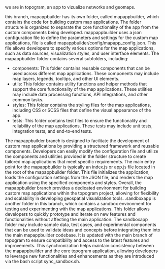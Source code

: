 we are in topogram, an app to vizualize networks and geomaps.

this branch, mapappbuilder has its own folder, called  mapappbuilder, which contains the code for building custom map applications. The folder structure is organized to separate the core functionality of the app from the custom components being developed. mappappbuilder uses a json configuration file to define the parameters and settings for the custom map applications, file is called mapappbuilder/config/mapapp_config.json. This file allows developers to specify various options for the map applications, such as data sources, visualization styles, and user interface elements.
The mapappbuilder folder contains several subfolders, including:
- components: This folder contains reusable components that can be used across different map applications. These components may include map layers, legends, tooltips, and other UI elements.
- utils: This folder contains utility functions and helper methods that support the core functionality of the map applications. These utilities may include data processing functions, API integrations, and other common tasks.
- styles: This folder contains the styling files for the map applications, including CSS or SCSS files that define the visual appearance of the app.
- tests: This folder contains test files to ensure the functionality and reliability of the map applications. These tests may include unit tests, integration tests, and end-to-end tests.

The mapappbuilder branch is designed to facilitate the development of custom map applications by providing a structured framework and reusable components. Developers can easily modify the configuration file and utilize the components and utilities provided in the folder structure to create tailored map applications that meet specific requirements.
The main entry point for the mapappbuilder is typically an index.js or app.js file located in the root of the mapappbuilder folder. This file initializes the application, loads the configuration settings from the JSON file, and renders the map application using the specified components and styles.
Overall, the mapappbuilder branch provides a dedicated environment for building custom map applications within the topogram project, allowing for flexibility and scalability in developing geospatial visualization tools.
.sandboxapp is another folder in this branch, which contains a sandbox environment for testing and experimenting with the map applications. This folder allows developers to quickly prototype and iterate on new features and functionalities without affecting the main application. The sandboxapp folder may include sample data, test cases, and experimental components that can be used to validate ideas and concepts before integrating them into the main mapappbuilder codebase.
It is updated with the main branch of topogram to ensure compatibility and access to the latest features and improvements. This synchronization helps maintain consistency between the mapappbuilder and the core topogram application, allowing developers to leverage new functionalities and enhancements as they are introduced via the bash script sync_sandbox.sh.
